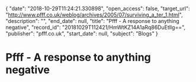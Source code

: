 {
  "date": "2018-10-29T11:24:21.330898", 
  "open_access": false, 
  "target_url": "http://www.pfff.co.uk/weblog/archives/2005/07/surviving_a_ter_1.html", 
  "description": "", 
  "end_date": null, 
  "title": "Pfff - A response to anything negative", 
  "record_id": "20181029T112421/HmWtKZ14A1aRq86DuEtlIg==", 
  "publisher": "pfff.co.uk", 
  "start_date": null, 
  "subject": "Blogs"
}

# Pfff - A response to anything negative


